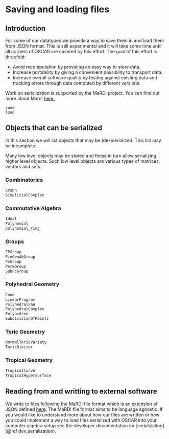 # Saving and loading files

## Introduction

For some of our datatypes we provide a way to save them in and load them from
JSON format. This is still experimental and it will take some time until all
corners of OSCAR are covered by this effort. The goal of this effort is
threefold:
  - Avoid recomputation by providing an easy way to store data.
  - Increase portability by giving a convenient possibility to transport data.
  - Increase overall software quality by testing against existing data and
    tracking errors through data computed by different versions.

Work on serialization is supported by the MaRDI project. You can find out more about
Mardi [here.](https://www.mardi4nfdi.de/about/mission)

```@docs
save
load
```

## Objects that can be serialized

In this section we will list objects that may be (de-)serialized. This list may
be incomplete.

Many low level objects may be stored and these in turn allow serializing higher
level objects. Such low level objects are various types of matrices, vectors
and sets.

### Combinatorics
```julia
Graph
SimplicialComplex
```

### Commutative Algebra
```julia
Ideal
Polynomial
polynomial_ring
```

### Groups
```julia
FPGroup
FinGenAbGroup
PcGroup
PermGroup
SubPcGroup
```

### Polyhedral Geometry
```julia
Cone
LinearProgram
PolyhedralFan
PolyhedralComplex
Polyhedron
SubdivisionOfPoints
```

### Toric Geometry
```julia
NormalToricVariety
ToricDivisor
```

### Tropical Geometry
```julia
TropicalCurve
TropicalHypersurface
```

## Reading from and writting to external software

We write to files following the MaRDI file format which is an extension of JSON
defined [here](https://www.oscar-system.org/schemas/mrdi.json). The MaRDI file format
aims to be language agnostic. If you would like to understand more about how our files
are written or how you could implement a way to load files serialized with OSCAR
into your computer algebra setup see the developer documentation on [serialization](@ref dev_serialization).

